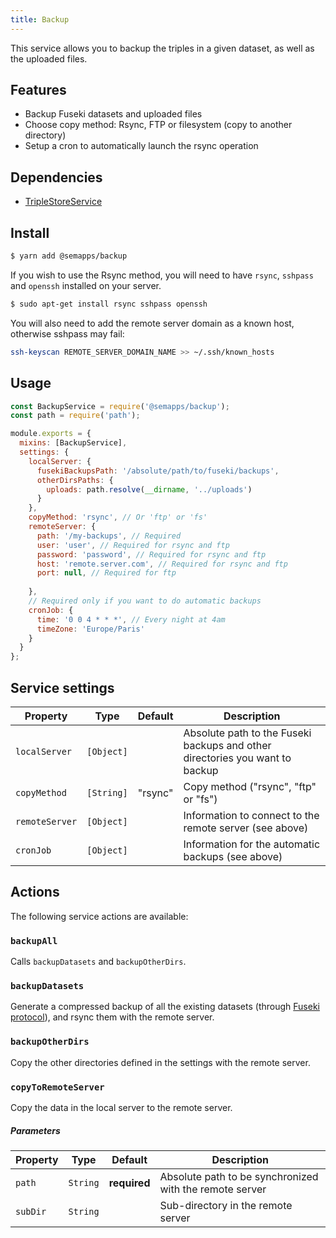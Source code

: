 ```yaml
---
title: Backup
---
```


This service allows you to backup the triples in a given dataset, as well as the uploaded files.


## Features

- Backup Fuseki datasets and uploaded files
- Choose copy method: Rsync, FTP or filesystem (copy to another directory)
- Setup a cron to automatically launch the rsync operation


## Dependencies

- [TripleStoreService](triplestore)


## Install

```bash
$ yarn add @semapps/backup
```

If you wish to use the Rsync method, you will need to have `rsync`, `sshpass` and `openssh` installed on your server.

```bash
$ sudo apt-get install rsync sshpass openssh
```

You will also need to add the remote server domain as a known host, otherwise sshpass may fail:

```bash
ssh-keyscan REMOTE_SERVER_DOMAIN_NAME >> ~/.ssh/known_hosts
```


## Usage

```js
const BackupService = require('@semapps/backup');
const path = require('path');

module.exports = {
  mixins: [BackupService],
  settings: {
    localServer: {
      fusekiBackupsPath: '/absolute/path/to/fuseki/backups',
      otherDirsPaths: {
        uploads: path.resolve(__dirname, '../uploads')
      }
    },
    copyMethod: 'rsync', // Or 'ftp' or 'fs'
    remoteServer: {
      path: '/my-backups', // Required
      user: 'user', // Required for rsync and ftp
      password: 'password', // Required for rsync and ftp
      host: 'remote.server.com', // Required for rsync and ftp
      port: null, // Required for ftp
      
    },
    // Required only if you want to do automatic backups
    cronJob: {
      time: '0 0 4 * * *', // Every night at 4am
      timeZone: 'Europe/Paris'
    }
  }
};
```


## Service settings

| Property       | Type       | Default | Description                                                                  |
|----------------|------------|---------|------------------------------------------------------------------------------|
| `localServer`  | `[Object]` |         | Absolute path to the Fuseki backups and other directories you want to backup |
| `copyMethod`   | `[String]` | "rsync" | Copy method ("rsync", "ftp" or "fs")                                         |
| `remoteServer` | `[Object]` |         | Information to connect to the remote server (see above)                      |
| `cronJob`      | `[Object]` |         | Information for the automatic backups (see above)                            |


## Actions

The following service actions are available:

### `backupAll`

Calls `backupDatasets` and `backupOtherDirs`.

### `backupDatasets`

Generate a compressed backup of all the existing datasets (through [Fuseki protocol](https://jena.apache.org/documentation/fuseki2/fuseki-server-protocol.html)), and rsync them with the remote server.

### `backupOtherDirs`

Copy the other directories defined in the settings with the remote server.

### `copyToRemoteServer`

Copy the data in the local server to the remote server.

##### Parameters
| Property | Type | Default            | Description                                             |
|----------| ---- |--------------------|---------------------------------------------------------|
| `path`   | `String`  | **required**  | Absolute path to be synchronized with the remote server |
| `subDir` | `String`  |               | Sub-directory in the remote server                      |
